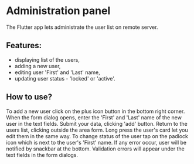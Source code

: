 # Administration panel

The Flutter app lets administrate the user list on remote server.

## Features:

- displaying list of the users,
- adding a new user,
- editing user 'First' and 'Last' name,
- updating user status - 'locked' or 'active'.

## How to use?

To add a new user click on the plus icon button in the bottom right corner.
When the form dialog opens, enter the 'First' and 'Last' name of the new user in the text fields. Submit your data, clicking 'add' button.
Return to the users list, clicking outside the area form. Long press the user's card let you edit them in the same way.
To change status of the user tap on the padlock icon which is next to the user's 'First' name. If any error occur, user will be notified by snackbar at the bottom.
Validation errors will appear under the text fields in the form dialogs. 

